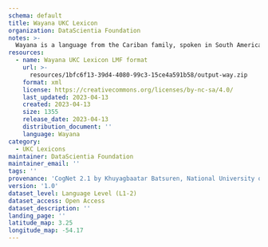 ```yaml
---
schema: default
title: Wayana UKC Lexicon
organization: DataScientia Foundation
notes: >-
  Wayana is a language from the Cariban family, spoken in South America. The UKC Lexicon of Wayana is represented as a lexico-semantic network. It consists of words, word senses, synsets, as well as sense-level and synset-level relationships.
resources:
  - name: Wayana UKC Lexicon LMF format
    url: >-
      resources/1bfc6f13-39d4-4080-99c3-15ce4a591b58/output-way.zip
    format: xml
    license: https://creativecommons.org/licenses/by-nc-sa/4.0/
    last_updated: 2023-04-13
    created: 2023-04-13
    size: 1355
    release_date: 2023-04-13
    distribution_document: ''
    language: Wayana
category:
  - UKC Lexicons
maintainer: DataScientia Foundation
maintainer_email: ''
tags: ''
provenance: 'CogNet 2.1 by Khuyagbaatar Batsuren, National University of Mongolia (http://cognet.ukc.disi.unitn.it); Native Languages of the Americas 2021.11. by Laura Redish and Orrin Lewis (http://www.native-languages.org); Princeton WordNet 2.1 by Princeton University (https://wordnet.princeton.edu)'
version: '1.0'
dataset_level: Language Level (L1-2)
dataset_access: Open Access
dataset_description: ''
landing_page: ''
latitude_map: 3.25
longitude_map: -54.17
---
```

